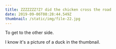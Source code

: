 ```yaml
---
title: ZZZZZZZ?Z? did the chicken cross the road
date: 2019-09-06T08:28:44.549Z
thumbnail: /static/img/file-22.jpg
---
```


To get to the other side.

I know it's a picture of a duck in the thumbnail.
